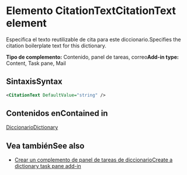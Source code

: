 # <a name="citationtext-element"></a><span data-ttu-id="057f9-101">Elemento CitationText</span><span class="sxs-lookup"><span data-stu-id="057f9-101">CitationText element</span></span>

<span data-ttu-id="057f9-102">Especifica el texto reutilizable de cita para este diccionario.</span><span class="sxs-lookup"><span data-stu-id="057f9-102">Specifies the citation boilerplate text for this dictionary.</span></span>

<span data-ttu-id="057f9-103">**Tipo de complemento:** Contenido, panel de tareas, correo</span><span class="sxs-lookup"><span data-stu-id="057f9-103">**Add-in type:** Content, Task pane, Mail</span></span>

## <a name="syntax"></a><span data-ttu-id="057f9-104">Sintaxis</span><span class="sxs-lookup"><span data-stu-id="057f9-104">Syntax</span></span>

```XML
<CitationText DefaultValue="string" />
```

## <a name="contained-in"></a><span data-ttu-id="057f9-105">Contenidos en</span><span class="sxs-lookup"><span data-stu-id="057f9-105">Contained in</span></span>

[<span data-ttu-id="057f9-106">Diccionario</span><span class="sxs-lookup"><span data-stu-id="057f9-106">Dictionary</span></span>](dictionary.md)

## <a name="see-also"></a><span data-ttu-id="057f9-107">Vea también</span><span class="sxs-lookup"><span data-stu-id="057f9-107">See also</span></span>

- [<span data-ttu-id="057f9-108">Crear un complemento de panel de tareas de diccionario</span><span class="sxs-lookup"><span data-stu-id="057f9-108">Create a dictionary task pane add-in</span></span>](https://docs.microsoft.com/office/dev/add-ins/word/dictionary-task-pane-add-ins)
